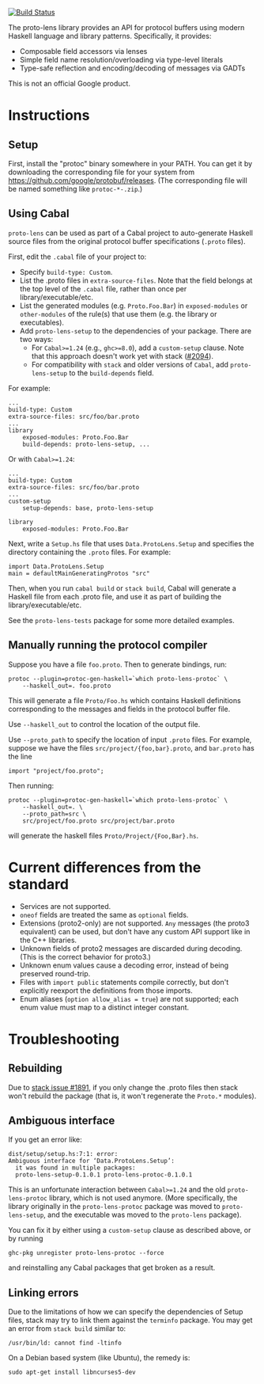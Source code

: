 [![Build Status](https://travis-ci.org/google/proto-lens.svg?branch=master)](https://travis-ci.org/google/proto-lens)

The proto-lens library provides an API for protocol buffers using modern Haskell
language and library patterns.  Specifically, it provides:

  * Composable field accessors via lenses
  * Simple field name resolution/overloading via type-level literals
  * Type-safe reflection and encoding/decoding of messages via GADTs

This is not an official Google product.

# Instructions

## Setup
First, install the "protoc" binary somewhere in your PATH.  You can get it by
downloading the corresponding file for your system from
https://github.com/google/protobuf/releases.  (The corresponding file will be
named something like `protoc-*-.zip`.)

## Using Cabal
`proto-lens` can be used as part of a Cabal project to auto-generate Haskell
source files from the original protocol buffer specifications (`.proto` files).

First, edit the `.cabal` file of your project to:

* Specify `build-type: Custom`.
* List the .proto files in `extra-source-files`.  Note that the field belongs
  at the top level of the `.cabal` file, rather than once per
  library/executable/etc.
* List the generated modules (e.g. `Proto.Foo.Bar`) in `exposed-modules`
  or `other-modules` of the rule(s) that use them (e.g. the library or
  executables).
* Add `proto-lens-setup` to the dependencies of your package.  There are two ways:
    * For `Cabal>=1.24` (e.g., `ghc>=8.0`), add a `custom-setup` clause.
    Note that this approach doesn't work yet with stack
    ([#2094](https://github.com/commercialhaskell/stack/issues/2094)).
    * For compatibility with `stack` and older versions of `Cabal`, add
      `proto-lens-setup` to the `build-depends` field.

For example:

    ...
    build-type: Custom
    extra-source-files: src/foo/bar.proto
    ...
    library
        exposed-modules: Proto.Foo.Bar
        build-depends: proto-lens-setup, ...

Or with `Cabal>=1.24`:

    ...
    build-type: Custom
    extra-source-files: src/foo/bar.proto
    ...
    custom-setup
        setup-depends: base, proto-lens-setup

    library
        exposed-modules: Proto.Foo.Bar


Next, write a `Setup.hs` file that uses `Data.ProtoLens.Setup` and specifies the
directory containing the `.proto` files.  For example:

    import Data.ProtoLens.Setup
    main = defaultMainGeneratingProtos "src"

Then, when you run `cabal build` or `stack build`, Cabal will generate a Haskell
file from each .proto file, and use it as part of building the
library/executable/etc.

See the `proto-lens-tests` package for some more detailed examples.

## Manually running the protocol compiler
Suppose you have a file `foo.proto`. Then to generate bindings, run:

    protoc --plugin=protoc-gen-haskell=`which proto-lens-protoc` \
        --haskell_out=. foo.proto

This will generate a file `Proto/Foo.hs` which contains Haskell definitions
corresponding to the messages and fields in the protocol buffer file.

Use `--haskell_out` to control the location of the output file.

Use `--proto_path` to specify the location of input `.proto` files.  For
example, suppose we have the files `src/project/{foo,bar}.proto`, and
`bar.proto` has the line

    import "project/foo.proto";

Then running:

    protoc --plugin=protoc-gen-haskell=`which proto-lens-protoc` \
        --haskell_out=. \
        --proto_path=src \
        src/project/foo.proto src/project/bar.proto
will generate the haskell files `Proto/Project/{Foo,Bar}.hs`.

# Current differences from the standard

- Services are not supported.
- `oneof` fields are treated the same as `optional` fields.
- Extensions (proto2-only) are not supported.  `Any` messages (the proto3
  equivalent) can be used, but don't have any custom API support like in the C++
  libraries.
- Unknown fields of proto2 messages are discarded during decoding. (This is the
  correct behavior for proto3.)
- Unknown enum values cause a decoding error, instead of being preserved
  round-trip.
- Files with `import public` statements compile correctly, but don't explicitly
  reexport the definitions from those imports.
- Enum aliases (`option allow_alias = true`) are not supported; each enum value
  must map to a distinct integer constant.

# Troubleshooting

## Rebuilding
Due to [stack issue #1891](https://github.com/commercialhaskell/stack/issues/1891),
if you only change the .proto files then stack won't rebuild the package (that
is, it won't regenerate the `Proto.*` modules).

## Ambiguous interface
If you get an error like:

    dist/setup/setup.hs:7:1: error:
    Ambiguous interface for ‘Data.ProtoLens.Setup’:
      it was found in multiple packages:
      proto-lens-setup-0.1.0.1 proto-lens-protoc-0.1.0.1

This is an unfortunate interaction between `Cabal>=1.24` and the old
`proto-lens-protoc` library, which is not used anymore.  (More specifically,
the library originally in the `proto-lens-protoc` package was moved to
`proto-lens-setup`, and the executable was moved to the `proto-lens` package).

You can fix it by either using a `custom-setup` clause as described above, or
by running

    ghc-pkg unregister proto-lens-protoc --force

and reinstalling any Cabal packages that get broken as a result.

## Linking errors
Due to the limitations of how we can specify the dependencies of Setup
files, stack may try to link them against the `terminfo` package. You
may get an error from `stack build` similar to:

```
/usr/bin/ld: cannot find -ltinfo
```

On a Debian based system (like Ubuntu), the remedy is:

```
sudo apt-get install libncurses5-dev
```

